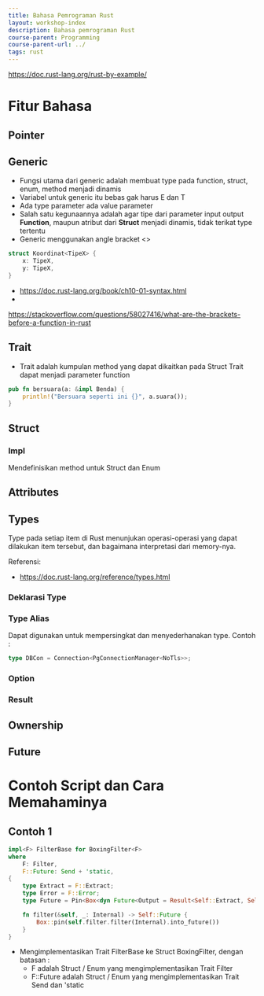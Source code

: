 ```yaml
---
title: Bahasa Pemrograman Rust
layout: workshop-index
description: Bahasa pemrograman Rust
course-parent: Programming
course-parent-url: ../
tags: rust
---
```


https://doc.rust-lang.org/rust-by-example/

# Fitur Bahasa

## Pointer

## Generic
- Fungsi utama dari generic adalah membuat type pada function, struct, enum, method menjadi dinamis
- Variabel untuk generic itu bebas gak harus E dan T
- Ada type parameter ada value parameter
- Salah satu kegunaannya adalah agar tipe dari parameter input output **Function**, maupun atribut dari **Struct** menjadi dinamis, tidak terikat type tertentu
- Generic menggunakan angle bracket \<\>

```rust
struct Koordinat<TipeX> {
    x: TipeX,
    y: TipeX,
}
```

- https://doc.rust-lang.org/book/ch10-01-syntax.html
- 

https://stackoverflow.com/questions/58027416/what-are-the-brackets-before-a-function-in-rust

## Trait
- Trait adalah kumpulan method yang dapat dikaitkan pada Struct
Trait dapat menjadi parameter function
```rust
pub fn bersuara(a: &impl Benda) {
    println!("Bersuara seperti ini {}", a.suara());
}
```
## Struct

### Impl
Mendefinisikan method untuk Struct dan Enum

## Attributes

## Types

Type pada setiap item di Rust menunjukan operasi-operasi yang dapat dilakukan item tersebut, dan bagaimana interpretasi dari memory-nya.

Referensi:
- https://doc.rust-lang.org/reference/types.html

### Deklarasi Type

### Type Alias

Dapat digunakan untuk mempersingkat dan menyederhanakan type. Contoh :
```rust
type DBCon = Connection<PgConnectionManager<NoTls>>;
```

### Option

### Result

## Ownership

## Future

# Contoh Script dan Cara Memahaminya

## Contoh 1

```rust
impl<F> FilterBase for BoxingFilter<F>
where
    F: Filter,
    F::Future: Send + 'static,
{
    type Extract = F::Extract;
    type Error = F::Error;
    type Future = Pin<Box<dyn Future<Output = Result<Self::Extract, Self::Error>> + Send>>;

    fn filter(&self, _: Internal) -> Self::Future {
        Box::pin(self.filter.filter(Internal).into_future())
    }
}
```

- Mengimplementasikan Trait FilterBase ke Struct BoxingFilter, dengan batasan :
  - F adalah Struct / Enum yang mengimplementasikan Trait Filter
  - F::Future adalah Struct / Enum yang mengimplementasikan Trait Send dan 'static
